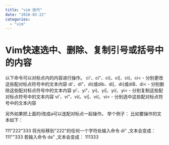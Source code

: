 ```yaml
---
title: "vim 技巧"
date: "2018-02-22"
categories: 
  - "vim"
---
```


# Vim快速选中、删除、复制引号或括号中的内容

以下命令可以对标点内的内容进行操作。 ci'、ci"、ci(、ci\[、ci{、ci< - 分别更改这些配对标点符号中的文本内容 di'、di"、di(或dib、di\[、di{或diB、di< - 分别删除这些配对标点符号中的文本内容 yi'、yi"、yi(、yi\[、yi{、yi< - 分别复制这些配对标点符号中的文本内容 vi'、vi"、vi(、vi\[、vi{、vi< - 分别选中这些配对标点符号中的文本内容

另外如果把上面的i改成a可以连配对标点一起操作。 举个例子： 比如要操作的文本如下：

111"222"333 将光标移到"222"的任何一个字符处输入命令 di" ,文本会变成： 111""333 若输入命令 da" ,文本会变成： 111333
